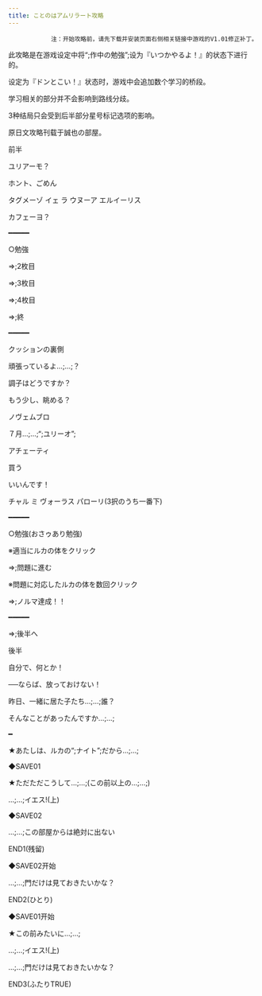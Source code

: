 ```yaml
---
title: ことのはアムリラート攻略
---
```


                注：开始攻略前，请先下载并安装页面右侧相关链接中游戏的V1.01修正补丁。

此攻略是在游戏设定中将“;作中の勉強”;设为『いつかやるよ！』的状态下进行的。

设定为『ドンとこい！』状态时，游戏中会追加数个学习的桥段。

学习相关的部分并不会影响到路线分歧。

3种结局只会受到后半部分星号标记选项的影响。

原日文攻略刊载于誠也の部屋。



前半



ユリアーモ？

ホント、ごめん

タグメーゾ イェ ラ ウヌーア エルイーリス

カフェーヨ？

━━━━━

○勉強

⇒;2枚目

⇒;3枚目

⇒;4枚目

⇒;終

━━━━━

クッションの裏側

頑張っているよ…;…;？

調子はどうですか？

もう少し、眺める？

ノヴェムブロ

７月…;…;“;ユリーオ”;

アチェーティ

買う

いいんです！

チャル ミ ヴォーラス パローリ(3択のうち一番下)

━━━━━

○勉強(おさゥあり勉強)

※適当にルカの体をクリック

⇒;問題に進む

※問題に対応したルカの体を数回クリック

⇒;ノルマ達成！！

━━━━━

⇒;後半へ



後半



自分で、何とか！

──ならば、放っておけない！

昨日、一緒に居た子たち…;…;誰？

そんなことがあったんですか…;…;

━

★あたしは、ルカの“;ナイト”;だから…;…;

◆SAVE01

★ただただこうして…;…;(この前以上の…;…;)

…;…;イエス!(上)

◆SAVE02

…;…;この部屋からは絶対に出ない



END1(残留)



◆SAVE02开始

…;…;門だけは見ておきたいかな？



END2(ひとり)



◆SAVE01开始

★この前みたいに…;…;

…;…;イエス!(上)

…;…;門だけは見ておきたいかな？



END3(ふたりTRUE)


              
